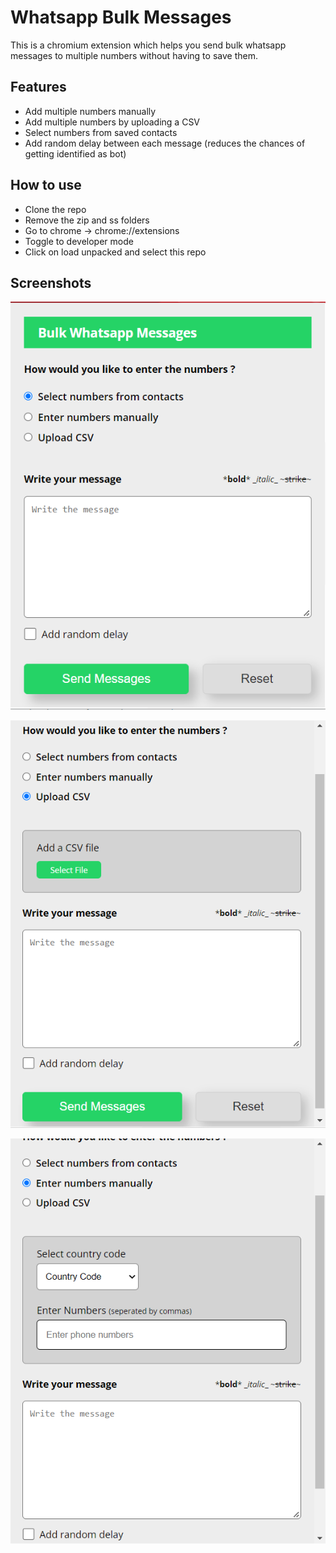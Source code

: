 # Whatsapp Bulk Messages

This is a chromium extension which helps you send bulk whatsapp messages to multiple numbers without having to save them.

## Features

* Add multiple numbers manually
* Add multiple numbers by uploading a CSV
* Select numbers from saved contacts
* Add random delay between each message (reduces the chances of getting identified as bot)

## How to use

* Clone the repo
* Remove the zip and ss folders 
* Go to chrome -> chrome://extensions
* Toggle to developer mode
* Click on load unpacked and select this repo

## Screenshots

![alt text](https://github.com/atul-gairola/bulk-whatsapp-messages/blob/master/ss/ss1.png?raw=true)

![alt text](https://github.com/atul-gairola/bulk-whatsapp-messages/blob/master/ss/ss2.png?raw=true)

![alt text](https://github.com/atul-gairola/bulk-whatsapp-messages/blob/master/ss/ss3.png?raw=true)

